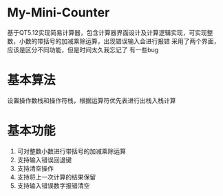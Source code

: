 # My-Mini-Counter
基于QT5.12实现简易计算器，包含计算器界面设计及计算逻辑实现，可实现整数，小数的带括号的加减乘除运算，出现错误输入会进行报错
采用了两个界面，应该是区分不同功能，但是时间太久我忘记了
有一些bug
# 基本算法
设置操作数栈和操作符栈，根据运算符优先表进行出栈入栈计算
# 基本功能
1. 可对整数小数进行带括号的加减乘除运算
2. 支持输入错误回退键
3. 支持清空操作
4. 支持将上一次计算的结果保留
5. 支持输入错误数字报错清空

